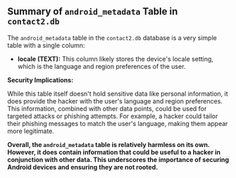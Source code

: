 ## Summary of `android_metadata` Table in `contact2.db`

The `android_metadata` table in the `contact2.db` database is a very simple table with a single column:

* **locale (TEXT):** This column likely stores the device's locale setting, which is the language and region preferences of the user.

**Security Implications:**

While this table itself doesn't hold sensitive data like personal information, it does provide the hacker with the user's language and region preferences. This information, combined with other data points, could be used for targeted attacks or phishing attempts. For example, a hacker could tailor their phishing messages to match the user's language, making them appear more legitimate.

**Overall, the `android_metadata` table is relatively harmless on its own. However, it does contain information that could be useful to a hacker in conjunction with other data. This underscores the importance of securing Android devices and ensuring they are not rooted.** 
